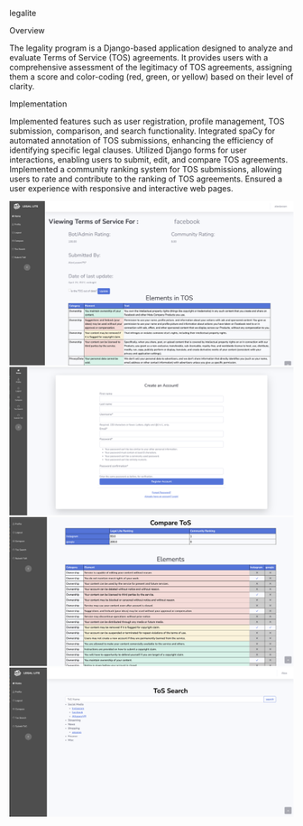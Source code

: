legalite

Overview

The legality program is a Django-based application designed to analyze and evaluate Terms of Service (TOS) agreements. It provides users with a comprehensive assessment of the legitimacy of TOS agreements, assigning them a score and color-coding (red, green, or yellow) based on their level of clarity.


Implementation

Implemented features such as user registration, profile management, TOS submission, comparison, and search functionality. Integrated spaCy for automated annotation of TOS submissions, enhancing the efficiency of identifying specific legal clauses. Utilized Django forms for user interactions, enabling users to submit, edit, and compare TOS agreements. Implemented a community ranking system for TOS submissions, allowing users to rate and contribute to the ranking of TOS agreements. Ensured a user experience with responsive and interactive web pages.
 
![Main](images/legalite.png)
![Main](images/legalite2.png)
![Main](images/legalite3.png)
![Main](images/legalite4.png)

